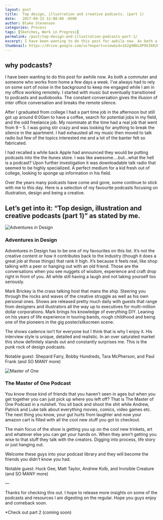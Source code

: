 ```yaml
---
layout: post
title:  Top design, illustration and creative podcasts. (part 1)
date:   2017-09-15 12:00:00 -0500
author: Blake Stevenson
categories: Process
tags: [Sketches, Work in Progress]
permalink: /post/top-design-and-illustration-podcasts-part-1/
excerpt: I have been wanting to do this post for awhile now. As both a commuter and someone who works from home a few days a week.
thumbnail: https://drive.google.com/uc?export=view&id=1b2g9BbLOP9S3kR2GFZ-dmXNOEprAsiP2
---
```


## why podcasts?

I have been wanting to do this post for awhile now. As both a commuter and someone who works from home a few days a week. I’ve always had to rely on some sort of noise in the background to keep me engaged while I am in my office working remotely. I started with music but eventually transitioned to podcasts and audiobooks. The constant conversation gives the illusion of inter office conversation and breaks the remote silence.

After I graduated from college I had a part time job in the afternoon but still got up around 6:00am to have a coffee, search for potential jobs in my field, and the odd freelance job. My roommate at the time had a real job that went from 9 – 5. I was going stir crazy and was looking for anything to break the silence in the apartment. I had exhausted all my music then moved to talk radio but few of the topics interested me and a lot of the banter felt so fabricated.

I had recalled a while back Apple had announced they would be putting podcasts into the the itunes store. I was like awesome….but…what the hell is a podcast? Upon further investigation it was downloadable talk radio that seemed to be highly specialized. A perfect medium for a kid fresh out of college, looking to sponge up information in his field.

Over the years many podcasts have come and gone, some continue to stick with me to this day. Here is a selection of my favourite podcasts focusing on illustration, design and being a creative.

## Let’s get into it: “Top design, illustration and creative podcasts (part 1)” as stated by me.

![Adventures in Design](http://blog.jetpacksandrollerskates.com/wp-content/uploads/2017/09/aidlogo-1.jpg)

### Adventures in Design

Adventures in Design has to be one of my favourites on this list. It’s not the creative content or how it contributes back to the industry (though it does a great job at those things) that rank it high. It’s because it feels real; like shop talking with a peer or hanging out with an old friend. Those are the conversations when you see nuggets of wisdom, experience and craft drop right in front of you. All while still having a laugh and not taking yourself too seriously.

Mark Brickey is the crass talking host that mans the ship. Steering you through the rocks and waves of the creative struggle as well as his own personal ones. Shows are released pretty much daily with guests that range from designers and illustrators all the way up to executives for multi-million dollar corporations. Mark brings his knowledge of everything DIY. Leaning on his years of life experience in touring bands, rough childhood and being one of the pioneers in the gig poster/silkscreen scene.

The shows cadence isn’t for everyone but I think that is why I enjoy it. His interview style is unique, detailed and realistic. In an over saturated market this show definitely stands out and constantly surprises me. This is the punk rock of design podcasts.

Notable guest:
Shepard Fairy, Bobby Hundreds, Tara McPherson, and Paul Frank (and SO MANY more)

![Master of One](http://blog.jetpacksandrollerskates.com/wp-content/uploads/2017/09/mo1.jpg)

### The Master of One Podcast

You know those kind of friends that you haven’t seen in ages but when you get together you can just pick up where you left off? That is The Master of One Podcast in a nutshell. You sit back and shoot the shit while Andrew, Patrick and Luke talk about everything movies, comics, video games etc. The next thing you know, your gut hurts from laughter and now your amazon cart is filled with all the cool new stuff you got to checkout.

The main focus of the show is getting you up on the cool new trinkets, art and whatever else you can get your hands on. When they aren’t getting you wise to that stuff they talk with the creators. Digging into process, life story or just hanging out.

Welcome these guys into your podcast library and they will become the friends you didn’t know you had.

Notable guest:
Huck Gee, Matt Taylor, Andrew Kolb, and Invisible Creature (and SO MANY more)

—

Thanks for checking this out. I hope to release more insights on some of the podcasts and resources I am digesting on the regular. Hope you guys enjoy and comeback soon.

*Check out part 2 (coming soon)
